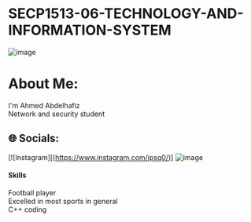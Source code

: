 # SECP1513-06-TECHNOLOGY-AND-INFORMATION-SYSTEM
![image](https://github.com/sheaujun/SECP1513-06-TECHNOLOGY-AND-INFORMATION-SYSTEM/assets/147408149/ff06c41f-a4cb-466b-8534-d38d1f5007f7)


#  About Me:
I'm Ahmed Abdelhafiz <br>Network and security student <br>


## 🌐 Socials:
[![Instagram][(https://www.instagram.com/jpsq0/)]
![image](https://github.com/user-attachments/assets/397d8959-7a3b-4b4d-b750-8a17ebb28e22)







#### Skills 
Football player<br>Excelled in most sports in general<br>C++ coding










